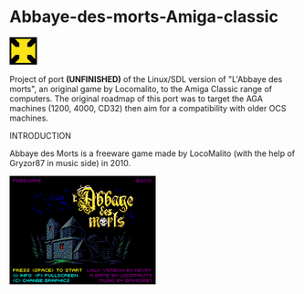 Abbaye-des-morts-Amiga-classic
==============================

![Cathar Cross](https://raw.githubusercontent.com/astrofra/Abbaye-des-morts-Amiga-classic/master/abbaye.png)

Project of port **(UNFINISHED)** of the Linux/SDL version of "L'Abbaye des morts", an original game by Locomalito, to the Amiga Classic range of computers.
The original roadmap of this port was to target the AGA machines (1200, 4000, CD32) then aim for a compatibility with older OCS machines.

INTRODUCTION

Abbaye des Morts is a freeware game made by LocoMalito (with the help of Gryzor87 in music side) in 2010.

![Splash Screen](https://raw.githubusercontent.com/astrofra/Abbaye-des-morts-Amiga-classic/master/abbaye_splash.png)